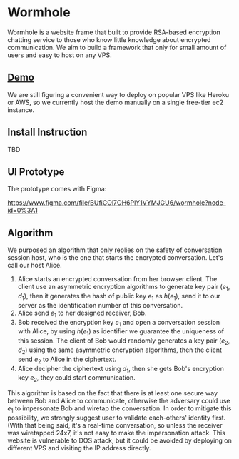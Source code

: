 # Wormhole

Wormhole is a website frame that built to provide RSA-based encryption chatting service to those who know little knowledge about encrypted communication. We aim to build a framework that only for small amount of users and easy to host on any VPS. 

## [Demo](34.207.159.120)

We are still figuring a convenient way to deploy on popular VPS like Heroku or AWS, so we currently host the demo manually on a single free-tier ec2 instance.

## Install Instruction

TBD

## UI Prototype

The prototype comes with Figma:

https://www.figma.com/file/BUfiCOl7OH6PlY1VYMJGU6/wormhole?node-id=0%3A1

## Algorithm

We purposed an algorithm that only replies on the safety of conversation session host, who is the one that starts the encrypted conversation. Let's call our host Alice.

1. Alice starts an encrypted conversation from her browser client. The client use an asymmetric encryption algorithms to generate key pair $(e_1,d_1)$, then it generates the hash of public key $e_1$ as $h(e_1)$, send it to our server as the identification number of this conversation.
2. Alice send $e_1$ to her designed receiver, Bob.
3. Bob received the encryption key $e_1$ and open a conversation session with Alice, by using $h(e_1)$  as identifier we guarantee the uniqueness of this session. The client of Bob would randomly generates a key pair $(e_2,d_2)$ using the same asymmetric encryption algorithms, then the client send $e_2$ to Alice in the ciphertext.
4. Alice decipher the ciphertext using $d_1$, then she gets Bob's encryption key $e_2$, they could start communication.

This algorithm is based on the fact that there is at least one secure way between Bob and Alice to communicate, otherwise the adversary could use $e_1$ to impersonate Bob and wiretap the conversation. In order to mitigate this possibility, we strongly suggest user to validate each-others' identity first. (With that being said, it's a real-time conversation, so unless the receiver was wiretapped 24x7,  it's not easy to make the impersonation attack. This website is vulnerable to DOS attack, but it could be avoided by deploying on different VPS and visiting the IP address directly.



